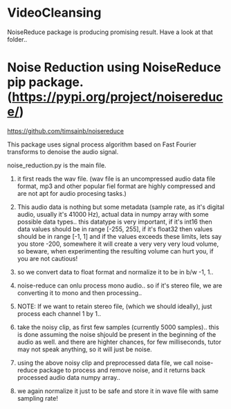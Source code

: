 # VideoCleansing

NoiseReduce package is producing promising result. Have a look at that folder..

# Noise Reduction using NoiseReduce pip package. (https://pypi.org/project/noisereduce/)
https://github.com/timsainb/noisereduce

This package uses signal process algorithm based on Fast Fourier transforms to denoise the audio signal.

noise_reduction.py is the main file. 

1. it first reads the wav file. (wav file is an uncompressed audio data file format, mp3 and other popular fiel format are highly compressed and are not apt for audio procesing tasks.)

2. This audio data is nothing but some metadata (sample rate, as it's digital audio, usually it's 41000 Hz), actual data in numpy array with some possible data types.. this datatype is very important, if it's int16 then data values should be in range [-255, 255], if it's float32 then values should be in range [-1, 1] and if the values exceeds these limits, lets say you store -200, somewhere it will create a very very very loud volume, so beware, when experimenting the resulting volume can hurt you, if you are not cautious!

3. so we convert data to float format and normalize it to be in b/w -1, 1..
4. noise-reduce can onlu process mono audio.. so if it's stereo file, we are converting it to mono and then processing..
5. NOTE: If we want to retain stereo file, (which we should ideally), just process each channel 1 by 1..

6. take the noisy clip, as first few samples (currently 5000 samples).. this is done assuming the noise shjould be present in the beginning of the audio as well. and there are highter chances, for few milliseconds, tutor may not speak anything, so it will just be noise.

7. using the above noisy clip and preprocessed data file, we call noise-reduce package to process and remove noise, and it returns back processed audio data numpy array..

8. we again normalize it just to be safe and store it in wave file with same sampling rate!


